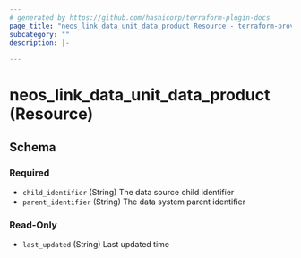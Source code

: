 ```yaml
---
# generated by https://github.com/hashicorp/terraform-plugin-docs
page_title: "neos_link_data_unit_data_product Resource - terraform-provider-neos"
subcategory: ""
description: |-
  
---
```


# neos_link_data_unit_data_product (Resource)





<!-- schema generated by tfplugindocs -->
## Schema

### Required

- `child_identifier` (String) The data source child identifier
- `parent_identifier` (String) The data system parent identifier

### Read-Only

- `last_updated` (String) Last updated time
